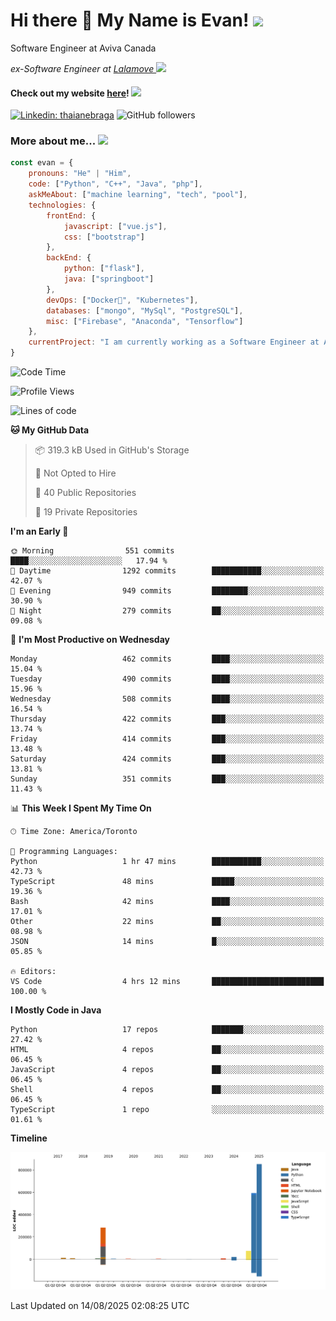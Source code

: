 <h1>Hi there 👋 My Name is Evan!   <img src="https://media.giphy.com/media/10GN73YGycPXQk/giphy.gif" width=50></h1>

<p> Software Engineer at Aviva Canada </p>

<p><em>ex-Software Engineer at <a href="https://www.lalamove.com/hongkong/zh/home">Lalamove </a><img src="https://media.giphy.com/media/HMSLfCl5BsXoQ/giphy.gif" width="60">
</em></p>

<h4>Check out my website <a href="https://hoyeechan.com/">here</a>! <img src="https://media.giphy.com/media/cuPm4p4pClZVC/giphy.gif" width=50></h4>

[![Linkedin: thaianebraga](https://img.shields.io/badge/-Evan-blue?style=flat-square&logo=Linkedin&logoColor=white&link=https://www.linkedin.com/in/ho-yee-chan/)](https://www.linkedin.com/in/ho-yee-chan/)
![GitHub followers](https://img.shields.io/github/followers/hyc121110?label=Follow&style=social)

<!--
**hyc121110/hyc121110** is a ✨ _special_ ✨ repository because its `README.md` (this file) appears on your GitHub profile.

Here are some ideas to get you started:

- 🔭 I’m currently working on ...
- 🌱 I’m currently learning ...
- 👯 I’m looking to collaborate on ...
- 🤔 I’m looking for help with ...
- 💬 Ask me about ...
- 📫 How to reach me: ...
- 😄 Pronouns: ...
- ⚡ Fun fact: ...
-->

<h3> More about me... <img src="https://media.giphy.com/media/Q94xQWspTUkShljj8P/giphy.gif" width=50> </h3>


```javascript
const evan = {
    pronouns: "He" | "Him",
    code: ["Python", "C++", "Java", "php"],
    askMeAbout: ["machine learning", "tech", "pool"],
    technologies: {
        frontEnd: {
            javascript: ["vue.js"],
            css: ["bootstrap"]
        },
        backEnd: {
            python: ["flask"],
            java: ["springboot"]
        },
        devOps: ["Docker🐳", "Kubernetes"],
        databases: ["mongo", "MySql", "PostgreSQL"],
        misc: ["Firebase", "Anaconda", "Tensorflow"]
    },
    currentProject: "I am currently working as a Software Engineer at Aviva Canada",
}
```


<!--START_SECTION:waka-->
![Code Time](http://img.shields.io/badge/Code%20Time-232%20hrs%2033%20mins-blue)

![Profile Views](http://img.shields.io/badge/Profile%20Views-0-blue)

![Lines of code](https://img.shields.io/badge/From%20Hello%20World%20I%27ve%20Written-1.9%20million%20lines%20of%20code-blue)

**🐱 My GitHub Data** 

> 📦 319.3 kB Used in GitHub's Storage 
 > 
> 🚫 Not Opted to Hire
 > 
> 📜 40 Public Repositories 
 > 
> 🔑 19 Private Repositories 
 > 
**I'm an Early 🐤** 

```text
🌞 Morning                551 commits         ████░░░░░░░░░░░░░░░░░░░░░   17.94 % 
🌆 Daytime                1292 commits        ███████████░░░░░░░░░░░░░░   42.07 % 
🌃 Evening                949 commits         ████████░░░░░░░░░░░░░░░░░   30.90 % 
🌙 Night                  279 commits         ██░░░░░░░░░░░░░░░░░░░░░░░   09.08 % 
```
📅 **I'm Most Productive on Wednesday** 

```text
Monday                   462 commits         ████░░░░░░░░░░░░░░░░░░░░░   15.04 % 
Tuesday                  490 commits         ████░░░░░░░░░░░░░░░░░░░░░   15.96 % 
Wednesday                508 commits         ████░░░░░░░░░░░░░░░░░░░░░   16.54 % 
Thursday                 422 commits         ███░░░░░░░░░░░░░░░░░░░░░░   13.74 % 
Friday                   414 commits         ███░░░░░░░░░░░░░░░░░░░░░░   13.48 % 
Saturday                 424 commits         ███░░░░░░░░░░░░░░░░░░░░░░   13.81 % 
Sunday                   351 commits         ███░░░░░░░░░░░░░░░░░░░░░░   11.43 % 
```


📊 **This Week I Spent My Time On** 

```text
🕑︎ Time Zone: America/Toronto

💬 Programming Languages: 
Python                   1 hr 47 mins        ███████████░░░░░░░░░░░░░░   42.73 % 
TypeScript               48 mins             █████░░░░░░░░░░░░░░░░░░░░   19.36 % 
Bash                     42 mins             ████░░░░░░░░░░░░░░░░░░░░░   17.01 % 
Other                    22 mins             ██░░░░░░░░░░░░░░░░░░░░░░░   08.98 % 
JSON                     14 mins             █░░░░░░░░░░░░░░░░░░░░░░░░   05.85 % 

🔥 Editors: 
VS Code                  4 hrs 12 mins       █████████████████████████   100.00 % 
```

**I Mostly Code in Java** 

```text
Python                   17 repos            ███████░░░░░░░░░░░░░░░░░░   27.42 % 
HTML                     4 repos             ██░░░░░░░░░░░░░░░░░░░░░░░   06.45 % 
JavaScript               4 repos             ██░░░░░░░░░░░░░░░░░░░░░░░   06.45 % 
Shell                    4 repos             ██░░░░░░░░░░░░░░░░░░░░░░░   06.45 % 
TypeScript               1 repo              ░░░░░░░░░░░░░░░░░░░░░░░░░   01.61 % 
```



**Timeline**

![Lines of Code chart](https://raw.githubusercontent.com/hyc121110/hyc121110/master/assets/bar_graph.png)


 Last Updated on 14/08/2025 02:08:25 UTC
<!--END_SECTION:waka-->
